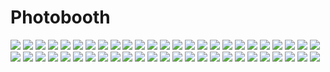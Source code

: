 # Photobooth
<img src="img/1.jpg">
<img src="img/2.jpg">
<img src="img/3.jpg">
<img src="img/4.jpg">
<img src="img/5.jpg">
<img src="img/6.jpg">
<img src="img/7.jpg">
<img src="img/8.jpg">
<img src="img/9.jpg">
<img src="img/10.jpg">
<img src="img/11.jpg">
<img src="img/12.jpg">
<img src="img/13.jpg">
<img src="img/14.jpg">
<img src="img/15.jpg">
<img src="img/16.jpg">
<img src="img/17.jpg">
<img src="img/18.jpg">
<img src="img/19.jpg">
<img src="img/20.jpg">
<img src="img/21.jpg">
<img src="img/22.jpg">
<img src="img/23.jpg">
<img src="img/24.jpg">
<img src="img/25.jpg">
<img src="img/26.jpg">
<img src="img/27.jpg">
<img src="img/28.jpg">
<img src="img/29.jpg">
<img src="img/30.jpg">
<img src="img/31.jpg">
<img src="img/32.jpg">
<img src="img/33.jpg">
<img src="img/34.jpg">
<img src="img/35.jpg">
<img src="img/36.jpg">
<img src="img/37.jpg">
<img src="img/38.jpg">
<img src="img/39.jpg">
<img src="img/40.jpg">
<img src="img/41.jpg">
<img src="img/42.jpg">
<img src="img/43.jpg">
<img src="img/44.jpg">
<img src="img/45.jpg">
<img src="img/46.jpg">
<img src="img/47.jpg">
<img src="img/48.jpg">
<img src="img/49.jpg">
<img src="img/50.jpg">
